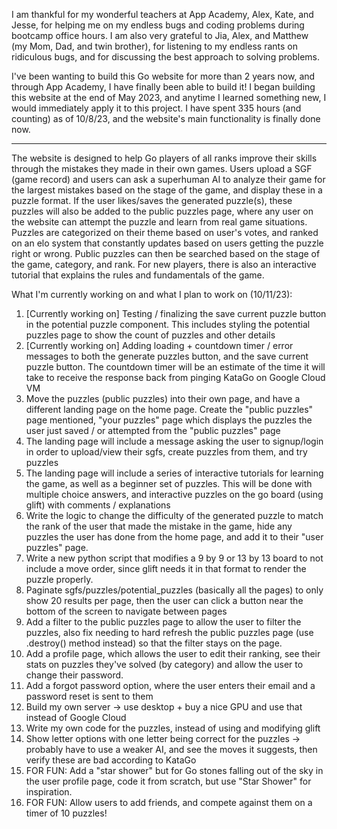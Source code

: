I am thankful for my wonderful teachers at App Academy, Alex, Kate, and Jesse, for helping me on my endless bugs and coding problems during bootcamp office hours.
I am also very grateful to Jia, Alex, and Matthew (my Mom, Dad, and twin brother), for listening to my endless rants on ridiculous bugs, and for discussing the best approach to solving problems.

I've been wanting to build this Go website for more than 2 years now, and through App Academy, I have finally been able to build it! I began building this website at the end of May 2023, and anytime I learned something new, I would immediately apply it to this project.  I have spent 335 hours (and counting) as of 10/8/23, and the website's main functionality is finally done now.

***************************************************************************************************************************************

The website is designed to help Go players of all ranks improve their skills through the mistakes they made in their own games.  Users upload a SGF (game record) and users can ask a superhuman AI to analyze their game for the largest mistakes based on the stage of the game, and display these in a puzzle format.  If the user likes/saves the generated puzzle(s), these puzzles will also be added to the public puzzles page, where any user on the website can attempt the puzzle and learn from real game situations.  Puzzles are categorized on their theme based on user's votes, and ranked on an elo system that constantly updates based on users getting the puzzle right or wrong. Public puzzles can then be searched based on the stage of the game, category, and rank. For new players, there is also an interactive tutorial that explains the rules and fundamentals of the game.

What I'm currently working on and what I plan to work on (10/11/23):

1. [Currently working on] Testing / finalizing the save current puzzle button in the potential puzzle component. This includes styling the potential puzzles page to show the count of puzzles and other details
2. [Currently working on] Adding loading + countdown timer / error messages to both the generate puzzles button, and the save current puzzle button.  The countdown timer will be an estimate of the time it will take to receive the response back from pinging KataGo on Google Cloud VM
3. Move the puzzles (public puzzles) into their own page, and have a different landing page on the home page.  Create the "public puzzles" page mentioned, "your puzzles" page which displays the puzzles the user just saved / or attempted from the "public puzzles" page
4. The landing page will include a message asking the user to signup/login in order to upload/view their sgfs, create puzzles from them, and try puzzles
5. The landing page will include a series of interactive tutorials for learning the game, as well as a beginner set of puzzles. This will be done with multiple choice answers, and interactive puzzles on the go board (using glift) with comments / explanations
6. Write the logic to change the difficulty of the generated puzzle to match the rank of the user that made the mistake in the game, hide any puzzles the user has done from the home page, and add it to their "user puzzles" page.
7. Write a new python script that modifies a 9 by 9 or 13 by 13 board to not include a move order, since glift needs it in that format to render the puzzle properly.
8. Paginate sgfs/puzzles/potential_puzzles (basically all the pages) to only show 20 results per page, then the user can click a button near the bottom of the screen to navigate between pages
9. Add a filter to the public puzzles page to allow the user to filter the puzzles, also fix needing to hard refresh the public puzzles page (use .destroy() method instead) so that the filter stays on the page.
10. Add a profile page, which allows the user to edit their ranking, see their stats on puzzles they've solved (by category) and allow the user to change their password.
11. Add a forgot password option, where the user enters their email and a password reset is sent to them
12. Build my own server -> use desktop + buy a nice GPU and use that instead of Google Cloud
13. Write my own code for the puzzles, instead of using and modifying glift
14. Show letter options with one letter being correct for the puzzles -> probably have to use a weaker AI, and see the moves it suggests, then verify these are bad according to KataGo
15. FOR FUN: Add a "star shower" but for Go stones falling out of the sky in the user profile page, code it from scratch, but use "Star Shower" for inspiration.
16. FOR FUN: Allow users to add friends, and compete against them on a timer of 10 puzzles!

